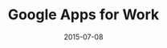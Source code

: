 ---
layout: site
title: "Google Apps for Work"
date: 2015-07-08
categories: [google]
version: 1.6.4
major: 1
minor: 6
patch: 4
slug: google-apps-for-work
link: https://www.google.com/intx/en/work/apps/business/index.html
submitter: lpolepeddi
permalink: /sites/:slug
---